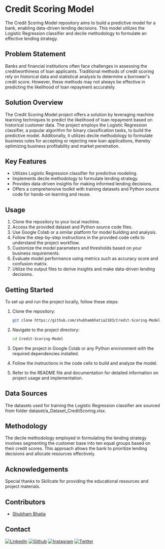 # Credit Scoring Model

The Credit Scoring Model repository aims to build a predictive model for a bank, enabling data-driven lending decisions. This model utilizes the Logistic Regression classifier and decile methodology to formulate an effective lending strategy.

## Problem Statement
Banks and financial institutions often face challenges in assessing the creditworthiness of loan applicants. Traditional methods of credit scoring rely on historical data and statistical analysis to determine a borrower's credit score. However, these methods may not always be effective in predicting the likelihood of loan repayment accurately.

## Solution Overview
The Credit Scoring Model project offers a solution by leveraging machine learning techniques to predict the likelihood of loan repayment based on historical customer data. The project employs the Logistic Regression classifier, a popular algorithm for binary classification tasks, to build the predictive model. Additionally, it utilizes decile methodology to formulate business rules for accepting or rejecting new loan applications, thereby optimizing business profitability and market penetration.

## Key Features
- Utilizes Logistic Regression classifier for predictive modeling.
- Implements decile methodology to formulate lending strategy.
- Provides data-driven insights for making informed lending decisions.
- Offers a comprehensive toolkit with training datasets and Python source code for hands-on learning and reuse.

## Usage
1. Clone the repository to your local machine.
2. Access the provided dataset and Python source code files.
3. Use Google Colab or a similar platform for model building and analysis.
4. Follow the step-by-step instructions in the provided code cells to understand the project workflow.
5. Customize the model parameters and thresholds based on your business requirements.
6. Evaluate model performance using metrics such as accuracy score and confusion matrix.
7. Utilize the output files to derive insights and make data-driven lending decisions.

## Getting Started
To set up and run the project locally, follow these steps:
1. Clone the repository:

    ```bash
    git clone https://github.com/shubhambhatia2103/Credit-Scoring-Model.git
    ```

2. Navigate to the project directory:

    ```bash
    cd Credit-Scoring-Model
    ```

3. Open the project in Google Colab or any Python environment with the required dependencies installed.
4. Follow the instructions in the code cells to build and analyze the model.
5. Refer to the README file and documentation for detailed information on project usage and implementation.

## Data Sources
The datasets used for training the Logistic Regression classifier are sourced from folder dataset/a_Dataset_CreditScoring.xlsx.

## Methodology
The decile methodology employed in formulating the lending strategy involves segmenting the customer base into ten equal groups based on their credit scores. This approach allows the bank to prioritize lending decisions and allocate resources effectively.

## Acknowledgements
Special thanks to Skillcate for providing the educational resources and project materials.

## Contributors
- [Shubham Bhatia](https://www.linkedin.com/in/shubhambhatia2103/)


## Contact

[<img target="_blank" src="https://img.icons8.com/bubbles/100/000000/linkedin.png" title="LinkedIn">](https://www.linkedin.com/in/shubhambhatia2103/) [<img target="_blank" src="https://img.icons8.com/bubbles/100/000000/github.png" title="Github">](https://github.com/shubhambhatia2103) [<img target="_blank" src="https://img.icons8.com/bubbles/100/000000/instagram-new.png" title="Instagram">](https://instagram.com/6eingshubham) [<img target="_blank" src="https://img.icons8.com/bubbles/100/000000/twitter-squared.png" title="Twitter">](https://twitter.com/whoodattboyy)
